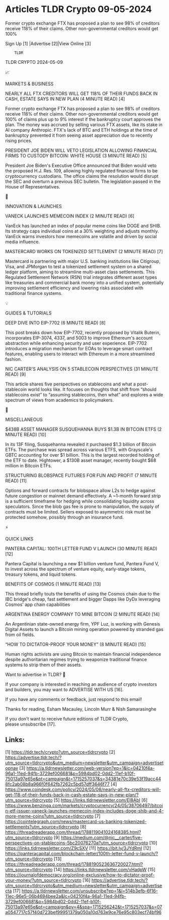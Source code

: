 # Articles TLDR Crypto 09-05-2024

Former crypto exchange FTX has proposed a plan to see 98% of creditors
receive 118% of their claims. Other non-governmental creditors would
get 100%  

 Sign Up [1] |Advertise [2]|View Online [3] 

		TLDR 

TLDR CRYPTO 2024-05-09

📈 

MARKETS & BUSINESS

 NEARLY ALL FTX CREDITORS WILL GET 118% OF THEIR FUNDS BACK IN CASH,
ESTATE SAYS IN NEW PLAN (4 MINUTE READ) [4] 

 Former crypto exchange FTX has proposed a plan to see 98% of
creditors receive 118% of their claims. Other non-governmental
creditors would get 100% of claims plus up to 9% interest if the
bankruptcy court approves the plan. The money was accrued by selling
various FTX assets, like its stake in AI company Anthropic. FTX's lack
of BTC and ETH holdings at the time of bankruptcy prevented it from
seeing asset appreciation due to recently rising prices. 

 PRESIDENT JOE BIDEN WILL VETO LEGISLATION ALLOWING FINANCIAL FIRMS TO
CUSTODY BITCOIN: WHITE HOUSE (3 MINUTE READ) [5] 

 President Joe Biden's Executive Office announced that Biden would
veto the proposed H.J. Res. 109, allowing highly regulated financial
firms to be cryptocurrency custodians. The office claims the
resolution would disrupt the SEC and overturn a previous SEC bulletin.
The legislation passed in the House of Representatives. 

🚀 

INNOVATION & LAUNCHES

 VANECK LAUNCHES MEMECOIN INDEX (2 MINUTE READ) [6] 

 VanEck has launched an index of popular meme coins like DOGE and
SHIB. Its strategy caps individual coins at a 30% weighting and
adjusts monthly. VanEck warns investors how memecoins are volatile and
driven by social media influence. 

 MASTERCARD WORKS ON TOKENIZED SETTLEMENT (2 MINUTE READ) [7] 

 Mastercard is partnering with major U.S. banking institutions like
Citigroup, Visa, and JPMorgan to test a tokenized settlement system on
a shared ledger platform, aiming to streamline multi-asset class
settlements. This Regulated Settlement Network (RSN) trial integrates
different asset types like treasuries and commercial bank money into a
unified system, potentially improving settlement efficiency and
lowering risks associated with traditional finance systems. 

💡 

GUIDES & TUTORIALS

 DEEP DIVE INTO EIP-7702 (6 MINUTE READ) [8] 

 This post breaks down how EIP-7702, recently proposed by Vitalik
Buterin, incorporates EIP-3074, 4337, and 5003 to improve Ethereum's
account abstraction while enhancing security and user experience.
EIP-7702 introduces a migration mechanism for EOAs to leverage smart
contract features, enabling users to interact with Ethereum in a more
streamlined fashion. 

 NIC CARTER'S ANALYSIS ON 5 STABLECOIN PERSPECTIVES (31 MINUTE READ)
[9] 

 This article shares five perspectives on stablecoins and what a
post-stablecoin world looks like. It focuses on thoughts that shift
from “should stablecoins exist” to “assuming stablecoins, then
what” and explores a wide spectrum of views from academics to
policymakers. 

🦄 

MISCELLANEOUS

 $438B ASSET MANAGER SUSQUEHANNA BUYS $1.3B IN BITCOIN ETFS (2 MINUTE
READ) [10] 

 In its 13F filing, Susquehanna revealed it purchased $1.3 billion of
Bitcoin ETFs. The purchase was spread across various ETFS, with
Grayscale's GBTC accounting for over $1 billion. This is the largest
recorded holding of the ETF to date. Hightower, a $130B asset manager,
recently bought $68 million in Bitcoin ETFs. 

 STRUCTURING BLOBSPACE FUTURES FOR FUN AND PROFIT (7 MINUTE READ) [11]


 Options and forward contracts for blobspace allow L2s to hedge
against future congestion or mainnet demand effectively. A ~1-month
forward strip is a sufficient timeframe for hedging while
consolidating liquidity across speculators. Since the blob gas fee is
prone to manipulation, the supply of contracts must be limited.
Sellers exposed to asymmetric risk must be protected somehow, possibly
through an insurance fund. 

⚡ 

QUICK LINKS

 PANTERA CAPITAL: 100TH LETTER FUND V LAUNCH (30 MINUTE READ) [12] 

 Pantera Capital is launching a new $1 billion venture fund, Pantera
Fund V, to invest across the spectrum of venture equity, early-stage
tokens, treasury tokens, and liquid tokens. 

 BENEFITS OF COSMOS (1 MINUTE READ) [13] 

 This thread briefly touts the benefits of using the Cosmos chain due
to the IBC bridge's cheap, fast settlement and bigger Dapps like DyDx
leveraging Cosmos' app chain capabilities 

 ARGENTINA ENERGY COMPANY TO MINE BITCOIN (2 MINUTE READ) [14] 

 An Argentinian state-owned energy firm, YPF Luz, is working with
Genesis Digital Assets to launch a Bitcoin mining operation powered by
stranded gas from oil fields. 

 “HOW TO DICTATOR-PROOF YOUR MONEY” (8 MINUTE READ) [15] 

 Human rights activists are using Bitcoin to maintain financial
independence despite authoritarian regimes trying to weaponize
traditional finance systems to strip them of their assets. 

Want to advertise in TLDR? 📰

 If your company is interested in reaching an audience of crypto
investors and builders, you may want to ADVERTISE WITH US [16]. 

 If you have any comments or feedback, just respond to this email! 

Thanks for reading, 
Esham Macauley, Lincoln Murr & Nish Samarasinghe 

If you don't want to receive future editions of TLDR Crypto,
please unsubscribe [17]. 

 

Links:
------
[1] https://tldr.tech/crypto?utm_source=tldrcrypto
[2] https://advertise.tldr.tech/?utm_source=tldrcrypto&utm_medium=newsletter&utm_campaign=advertisetopnav
[3] https://a.tldrnewsletter.com/web-version?ep=1&lc=04210f4a-96a1-11ed-94fb-3729ef006681&p=5984bd02-0dd2-11ef-b10f-75013a97e65e&pt=campaign&t=1715257037&s=34381e70c39e53f19acc448fc2ab08b8a966f0f642fb7262c5bd57dff3646f77
[4] https://www.coindesk.com/policy/2024/05/08/nearly-all-ftx-creditors-will-get-118-of-their-funds-back-in-cash-estate-says-in-new-plan/?utm_source=tldrcrypto
[5] https://links.tldrnewsletter.com/EI8AbI
[6] https://www.benzinga.com/markets/cryptocurrency/24/05/38706497/bitcoin-etf-issuer-vaneck-launches-memecoin-index-includes-doge-shib-and-4-more-meme-coins?utm_source=tldrcrypto
[7] https://cointelegraph.com/news/mastercard-us-banking-tokenized-settlements?utm_source=tldrcrypto
[8] https://threadreaderapp.com/thread/1788119041024168385.html?utm_source=tldrcrypto
[9] https://medium.com/@nic__carter/five-perspectives-on-stablecoins-5bc20076270a?utm_source=tldrcrypto
[10] https://links.tldrnewsletter.com/Z9cSXV
[11] https://bit.ly/3JYdRmI
[12] https://panteracapital.com/blockchain-letter/100th-letter-fund-v-launch/?utm_source=tldrcrypto
[13] https://threadreaderapp.com/thread/1788190523636720027.html?utm_source=tldrcrypto
[14] https://links.tldrnewsletter.com/vHadpW
[15] https://journalofdemocracy.org/online-exclusive/how-to-dictator-proof-your-money/?utm_source=tldrcrypto
[16] https://advertise.tldr.tech/?utm_source=tldrcrypto&utm_medium=newsletter&utm_campaign=advertisecta
[17] https://a.tldrnewsletter.com/unsubscribe?ep=1&l=514b3efb-6f16-11ec-96e5-06b4694bee2a&lc=04210f4a-96a1-11ed-94fb-3729ef006681&p=5984bd02-0dd2-11ef-b10f-75013a97e65e&pt=campaign&pv=4&spa=1715256242&t=1715257037&s=07a0547717c57f40d723bef99951379a050a10d763e9ce76e95c803ecf74bf96